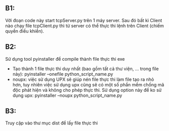 ## B1:
Với đoạn code này start tcpServer.py trên 1 máy server. Sau đó bất kì Client nào chạy file tcpClient.py thì từ server có thể thực thi lệnh trên Client (chiếm quyền điều khiển).
## B2:
Sử dụng tool pyinstaller để compile thành file thực thi exe
- Tạo thành 1 file thực thi duy nhất (bao gồm tất cả thư viện, … trong file này): pyinstaller –onefile python_script_name.py
- noupx: việc sử dụng UPX sẽ giúp nén file thực thi làm file tạo ra nhỏ hơn, tuy nhiên việc sử dụng upx cũng sẽ có một số phần mềm chống mã độc phát hiện và không cho phép thực thi. Sử dụng option này để ko sử dụng upx: pyinstaller –noupx python_script_name.py
## B3:
Truy cập vào thư mục dist để lấy file thực thi
